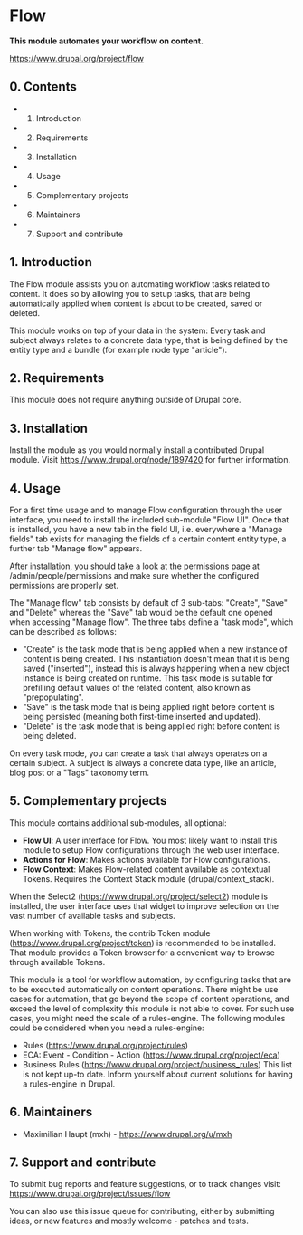 # Flow

**This module automates your workflow on content.**

https://www.drupal.org/project/flow

## 0. Contents

- 1. Introduction
- 2. Requirements
- 3. Installation
- 4. Usage
- 5. Complementary projects
- 6. Maintainers
- 7. Support and contribute

## 1. Introduction

The Flow module assists you on automating workflow tasks related to content.
It does so by allowing you to setup tasks, that are being automatically applied
when content is about to be created, saved or deleted.

This module works on top of your data in the system: Every task and
subject always relates to a concrete data type, that is being defined by the
entity type and a bundle (for example node type "article").

## 2. Requirements

This module does not require anything outside of Drupal core.

## 3. Installation

Install the module as you would normally install a contributed
Drupal module. Visit https://www.drupal.org/node/1897420 for further
information.

## 4. Usage

For a first time usage and to manage Flow configuration through the user
interface, you need to install the included sub-module "Flow UI". Once that
is installed, you have a new tab in the field UI, i.e. everywhere a
"Manage fields" tab exists for managing the fields of a certain content entity
type, a further tab "Manage flow" appears.

After installation, you should take a look at the permissions page at
/admin/people/permissions and make sure whether the configured permissions are
properly set.

The "Manage flow" tab consists by default of 3 sub-tabs: "Create", "Save" and
"Delete" whereas the "Save" tab would be the default one opened when accessing
"Manage flow". The three tabs define a "task mode", which can be described as
follows:
- "Create" is the task mode that is being applied when a new instance of content
  is being created. This instantiation doesn't mean that it is being saved
  ("inserted"), instead this is always happening when a new object instance is
  being created on runtime. This task mode is suitable for prefilling default
  values of the related content, also known as "prepopulating".
- "Save" is the task mode that is being applied right before content is being
  persisted (meaning both first-time inserted and updated).
- "Delete" is the task mode that is being applied right before content is being
  deleted.

On every task mode, you can create a task that always operates on a certain
subject. A subject is always a concrete data type, like an article, blog post
or a "Tags" taxonomy term.

## 5. Complementary projects

This module contains additional sub-modules, all optional:
- **Flow UI**: A user interface for Flow. You most likely want to install this
  module to setup Flow configurations through the web user interface.
- **Actions for Flow**: Makes actions available for Flow configurations.
- **Flow Context**: Makes Flow-related content available as contextual Tokens.
  Requires the Context Stack module (drupal/context_stack).

When the Select2 (https://www.drupal.org/project/select2) module is installed,
the user interface uses that widget to improve selection on the vast number of
available tasks and subjects.

When working with Tokens, the contrib Token module
(https://www.drupal.org/project/token) is recommended to be installed.
That module provides a Token browser for a convenient way to browse through
available Tokens.

This module is a tool for workflow automation, by configuring tasks that are to
be executed automatically on content operations. There might be use cases
for automation, that go beyond the scope of content operations, and exceed the
level of complexity this module is not able to cover. For such use cases, you
might need the scale of a rules-engine. The following modules could be
considered when you need a rules-engine:
* Rules (https://www.drupal.org/project/rules)
* ECA: Event - Condition - Action (https://www.drupal.org/project/eca)
* Business Rules (https://www.drupal.org/project/business_rules)
This list is not kept up-to date. Inform yourself about current solutions
for having a rules-engine in Drupal.

## 6. Maintainers

* Maximilian Haupt (mxh) - https://www.drupal.org/u/mxh

## 7. Support and contribute

To submit bug reports and feature suggestions, or to track changes visit:
https://www.drupal.org/project/issues/flow

You can also use this issue queue for contributing, either by submitting ideas,
or new features and mostly welcome - patches and tests.

